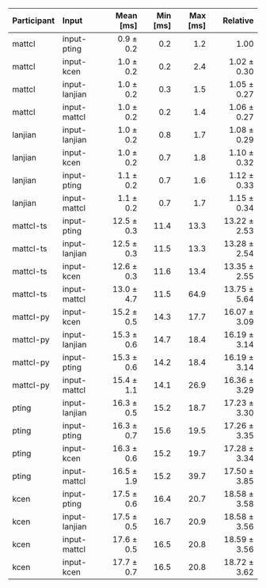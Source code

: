 | Participant | Input | Mean [ms] | Min [ms] | Max [ms] | Relative |
|:---|:---|---:|---:|---:|---:|
| mattcl | input-pting | 0.9 ± 0.2 | 0.2 | 1.2 | 1.00 |
| mattcl | input-kcen | 1.0 ± 0.2 | 0.2 | 2.4 | 1.02 ± 0.30 |
| mattcl | input-lanjian | 1.0 ± 0.2 | 0.3 | 1.5 | 1.05 ± 0.27 |
| mattcl | input-mattcl | 1.0 ± 0.2 | 0.2 | 1.4 | 1.06 ± 0.27 |
| lanjian | input-lanjian | 1.0 ± 0.2 | 0.8 | 1.7 | 1.08 ± 0.29 |
| lanjian | input-kcen | 1.0 ± 0.2 | 0.7 | 1.8 | 1.10 ± 0.32 |
| lanjian | input-pting | 1.1 ± 0.2 | 0.7 | 1.6 | 1.12 ± 0.33 |
| lanjian | input-mattcl | 1.1 ± 0.2 | 0.7 | 1.7 | 1.15 ± 0.34 |
| mattcl-ts | input-pting | 12.5 ± 0.3 | 11.4 | 13.3 | 13.22 ± 2.53 |
| mattcl-ts | input-lanjian | 12.5 ± 0.3 | 11.5 | 13.3 | 13.28 ± 2.54 |
| mattcl-ts | input-kcen | 12.6 ± 0.3 | 11.6 | 13.4 | 13.35 ± 2.55 |
| mattcl-ts | input-mattcl | 13.0 ± 4.7 | 11.5 | 64.9 | 13.75 ± 5.64 |
| mattcl-py | input-kcen | 15.2 ± 0.5 | 14.3 | 17.7 | 16.07 ± 3.09 |
| mattcl-py | input-lanjian | 15.3 ± 0.6 | 14.7 | 18.4 | 16.19 ± 3.14 |
| mattcl-py | input-pting | 15.3 ± 0.6 | 14.2 | 18.4 | 16.19 ± 3.14 |
| mattcl-py | input-mattcl | 15.4 ± 1.1 | 14.1 | 26.9 | 16.36 ± 3.29 |
| pting | input-lanjian | 16.3 ± 0.5 | 15.2 | 18.7 | 17.23 ± 3.30 |
| pting | input-pting | 16.3 ± 0.7 | 15.6 | 19.5 | 17.26 ± 3.35 |
| pting | input-kcen | 16.3 ± 0.6 | 15.2 | 19.7 | 17.28 ± 3.34 |
| pting | input-mattcl | 16.5 ± 1.9 | 15.2 | 39.7 | 17.50 ± 3.85 |
| kcen | input-pting | 17.5 ± 0.6 | 16.4 | 20.7 | 18.58 ± 3.58 |
| kcen | input-lanjian | 17.5 ± 0.5 | 16.7 | 20.9 | 18.58 ± 3.56 |
| kcen | input-mattcl | 17.6 ± 0.5 | 16.5 | 20.8 | 18.59 ± 3.56 |
| kcen | input-kcen | 17.7 ± 0.7 | 16.5 | 20.8 | 18.72 ± 3.62 |
